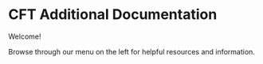 # CFT Additional Documentation

Welcome!

Browse through our menu on the left for helpful resources and information.